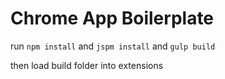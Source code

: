 # Chrome App Boilerplate

run ``` npm install ``` and ``` jspm install ``` and ``` gulp build ```

then load build folder into extensions
